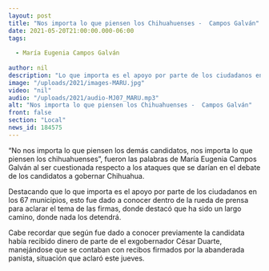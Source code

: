 ```yaml
---
layout: post
title: "Nos importa lo que piensen los Chihuahuenses -  Campos Galván"
date: 2021-05-20T21:00:00.000-06:00
tags:
  
  - María Eugenia Campos Galván
  
author: nil
description: "Lo que importa es el apoyo por parte de los ciudadanos en los 67 municipios."
image: "/uploads/2021/images-MARU.jpg"
video: "nil"
audio: "/uploads/2021/audio-MJ07_MARU.mp3"
alt: "Nos importa lo que piensen los Chihuahuenses -  Campos Galván"
front: false
section: "Local"
news_id: 184575
---
```


“No nos importa lo que piensen los demás candidatos, nos importa lo que piensen los chihuahuenses”, fueron las palabras de María Eugenia Campos Galván al ser cuestionada respecto a los ataques que se darían en el debate de los candidatos a gobernar Chihuahua.

Destacando que lo que importa es el apoyo por parte de los ciudadanos en los 67 municipios, esto fue dado a conocer dentro de la rueda de prensa para aclarar el tema de las firmas, donde destacó que ha sido un largo camino, donde nada los detendrá.

Cabe recordar que según fue dado a conocer previamente la candidata había recibido dinero de parte de el exgobernador César Duarte, manejándose que se contaban con recibos firmados por la abanderada panista, situación que aclaró este jueves.
